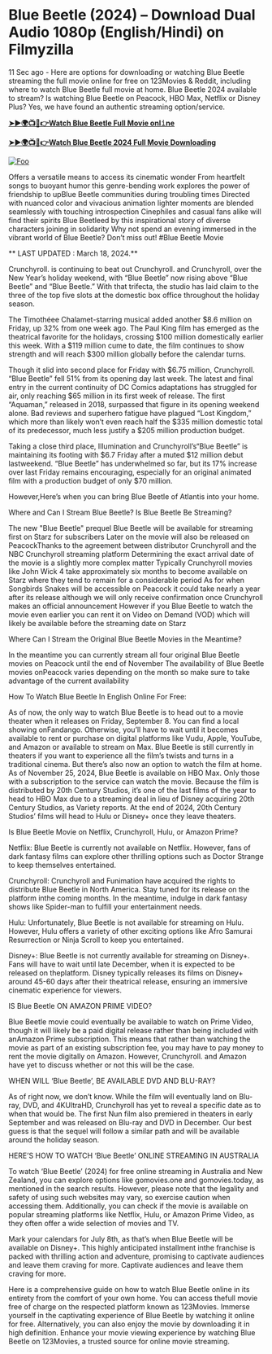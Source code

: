 # Blue Beetle (2024) – Download Dual Audio 1080p (English/Hindi) on Filmyzilla

11 Sec ago - Here are options for downloading or watching Blue Beetle streaming the full movie online for free on 123Movies & Reddit, including where to watch Blue Beetle full movie at home. Blue Beetle 2024 available to stream? Is watching Blue Beetle on Peacock, HBO Max, Netflix or Disney Plus? Yes, we have found an authentic streaming option/service.


[**➤►🌍📺📱👉Watch Blue Beetle Full Movie onl𝚒ne**](https://bit.ly/Most-popular-Movies)

[**➤►🌍📺📱👉Watch Blue Beetle 2024 Full Movie Downloading**](https://bit.ly/Most-popular-Movies)

[![Foo](https://static.wixstatic.com/media/b249f9_adac8f70fb3f45b88691696c77de18f3~mv2.gif)](https://bit.ly/Most-popular-Movies)


Offers a versatile means to access its cinematic wonder From heartfelt songs to buoyant humor this genre-bending work explores the power of friendship to upBlue Beetle communities during troubling times Directed with nuanced color and vivacious animation lighter moments are blended seamlessly with touching introspection Cinephiles and casual fans alike will find their spirits Blue Beetleed by this inspirational story of diverse characters joining in solidarity Why not spend an evening immersed in the vibrant world of Blue Beetle? Don’t miss out! #Blue Beetle Movie

** LAST UPDATED : March 18, 2024.**

Crunchyroll. is continuing to beat out Crunchyroll. and Crunchyroll, over the New Year’s holiday weekend, with “Blue Beetle” now rising above “Blue Beetle” and “Blue Beetle.” With that trifecta, the studio has laid claim to the three of the top five slots at the domestic box office throughout the holiday season.

The Timothéee Chalamet-starring musical added another $8.6 million on Friday, up 32% from one week ago. The Paul King film has emerged as the theatrical favorite for the holidays, crossing $100 million domestically earlier this week. With a $119 million cume to date, the film continues to show strength and will reach $300 million globally before the calendar turns.

Though it slid into second place for Friday with $6.75 million, Crunchyroll. “Blue Beetle” fell 51% from its opening day last week. The latest and final entry in the current continuity of DC Comics adaptations has struggled for air, only reaching $65 million in its first week of release. The first “Aquaman,” released in 2018, surpassed that figure in its opening weekend alone. Bad reviews and superhero fatigue have plagued “Lost Kingdom,” which more than likely won’t even reach half the $335 million domestic total of its predecessor, much less justify a $205 million production budget.

Taking a close third place, Illumination and Crunchyroll’s“Blue Beetle” is maintaining its footing with $6.7 Friday after a muted $12 million debut lastweekend. “Blue Beetle” has underwhelmed so far, but its 17% increase over last Friday remains encouraging, especially for an original animated film with a production budget of only $70 million.

However,Here’s when you can bring Blue Beetle of Atlantis into your home.

Where and Can I Stream Blue Beetle? Is Blue Beetle Be Streaming?

The new "Blue Beetle" prequel Blue Beetle will be available for streaming first on Starz for subscribers Later on the movie will also be released on PeacockThanks to the agreement between distributor Crunchyroll and the NBC Crunchyroll streaming platform Determining the exact arrival date of the movie is a slightly more complex matter Typically Crunchyroll movies like John Wick 4 take approximately six months to become available on Starz where they tend to remain for a considerable period As for when Songbirds Snakes will be accessible on Peacock it could take nearly a year after its release although we will only receive confirmation once Crunchyroll makes an official announcement However if you Blue Beetle to watch the movie even earlier you can rent it on Video on Demand (VOD) which will likely be available before the streaming date on Starz

Where Can I Stream the Original Blue Beetle Movies in the Meantime?

In the meantime you can currently stream all four original Blue Beetle movies on Peacock until the end of November The availability of Blue Beetle movies onPeacock varies depending on the month so make sure to take advantage of the current availability

How To Watch Blue Beetle In English Online For Free:

As of now, the only way to watch Blue Beetle is to head out to a movie theater when it releases on Friday, September 8. You can find a local showing onFandango. Otherwise, you’ll have to wait until it becomes available to rent or purchase on digital platforms like Vudu, Apple, YouTube, and Amazon or available to stream on Max. Blue Beetle is still currently in theaters if you want to experience all the film’s twists and turns in a traditional cinema. But there’s also now an option to watch the film at home. As of November 25, 2024, Blue Beetle is available on HBO Max. Only those with a subscription to the service can watch the movie. Because the film is distributed by 20th Century Studios, it’s one of the last films of the year to head to HBO Max due to a streaming deal in lieu of Disney acquiring 20th Century Studios, as Variety reports. At the end of 2024, 20th Century Studios’ films will head to Hulu or Disney+ once they leave theaters.

Is Blue Beetle Movie on Netflix, Crunchyroll, Hulu, or Amazon Prime?

Netflix: Blue Beetle is currently not available on Netflix. However, fans of dark fantasy films can explore other thrilling options such as Doctor Strange to keep themselves entertained.

Crunchyroll: Crunchyroll and Funimation have acquired the rights to distribute Blue Beetle in North America. Stay tuned for its release on the platform inthe coming months. In the meantime, indulge in dark fantasy shows like Spider-man to fulfill your entertainment needs.

Hulu: Unfortunately, Blue Beetle is not available for streaming on Hulu. However, Hulu offers a variety of other exciting options like Afro Samurai Resurrection or Ninja Scroll to keep you entertained.

Disney+: Blue Beetle is not currently available for streaming on Disney+. Fans will have to wait until late December, when it is expected to be released on theplatform. Disney typically releases its films on Disney+ around 45-60 days after their theatrical release, ensuring an immersive cinematic experience for viewers.

IS Blue Beetle ON AMAZON PRIME VIDEO?

Blue Beetle movie could eventually be available to watch on Prime Video, though it will likely be a paid digital release rather than being included with anAmazon Prime subscription. This means that rather than watching the movie as part of an existing subscription fee, you may have to pay money to rent the movie digitally on Amazon. However, Crunchyroll. and Amazon have yet to discuss whether or not this will be the case.

WHEN WILL ‘Blue Beetle’, BE AVAILABLE DVD AND BLU-RAY?

As of right now, we don’t know. While the film will eventually land on Blu-ray, DVD, and 4KUltraHD, Crunchyroll has yet to reveal a specific date as to when that would be. The first Nun film also premiered in theaters in early September and was released on Blu-ray and DVD in December. Our best guess is that the sequel will follow a similar path and will be available around the holiday season.

HERE’S HOW TO WATCH ‘Blue Beetle’ ONLINE STREAMING IN AUSTRALIA

To watch ‘Blue Beetle’ (2024) for free online streaming in Australia and New Zealand, you can explore options like gomovies.one and gomovies.today, as mentioned in the search results. However, please note that the legality and safety of using such websites may vary, so exercise caution when accessing them. Additionally, you can check if the movie is available on popular streaming platforms like Netflix, Hulu, or Amazon Prime Video, as they often offer a wide selection of movies and TV.

Mark your calendars for July 8th, as that’s when Blue Beetle will be available on Disney+. This highly anticipated installment inthe franchise is packed with thrilling action and adventure, promising to captivate audiences and leave them craving for more. Captivate audiences and leave them craving for more.

Here is a comprehensive guide on how to watch Blue Beetle online in its entirety from the comfort of your own home. You can access thefull movie free of charge on the respected platform known as 123Movies. Immerse yourself in the captivating experience of Blue Beetle by watching it online for free. Alternatively, you can also enjoy the movie by downloading it in high definition. Enhance your movie viewing experience by watching Blue Beetle on 123Movies, a trusted source for online movie streaming.
